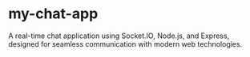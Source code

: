 # my-chat-app
A real-time chat application using Socket.IO, Node.js, and Express, designed for seamless communication with modern web technologies.
